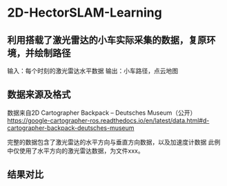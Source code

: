 # 2D-HectorSLAM-Learning
## 利用搭载了激光雷达的小车实际采集的数据，复原环境，并绘制路径
输入：每个时刻的激光雷达水平数据
输出：小车路径，点云地图

## 数据来源及格式
数据来自2D Cartographer Backpack – Deutsches Museum（公开）
https://google-cartographer-ros.readthedocs.io/en/latest/data.html#d-cartographer-backpack-deutsches-museum

完整的数据包含了激光雷达的水平方向与垂直方向数据，以及加速度计数据
此例中仅使用了水平方向的激光雷达数据，为文件xxx。

## 结果对比
